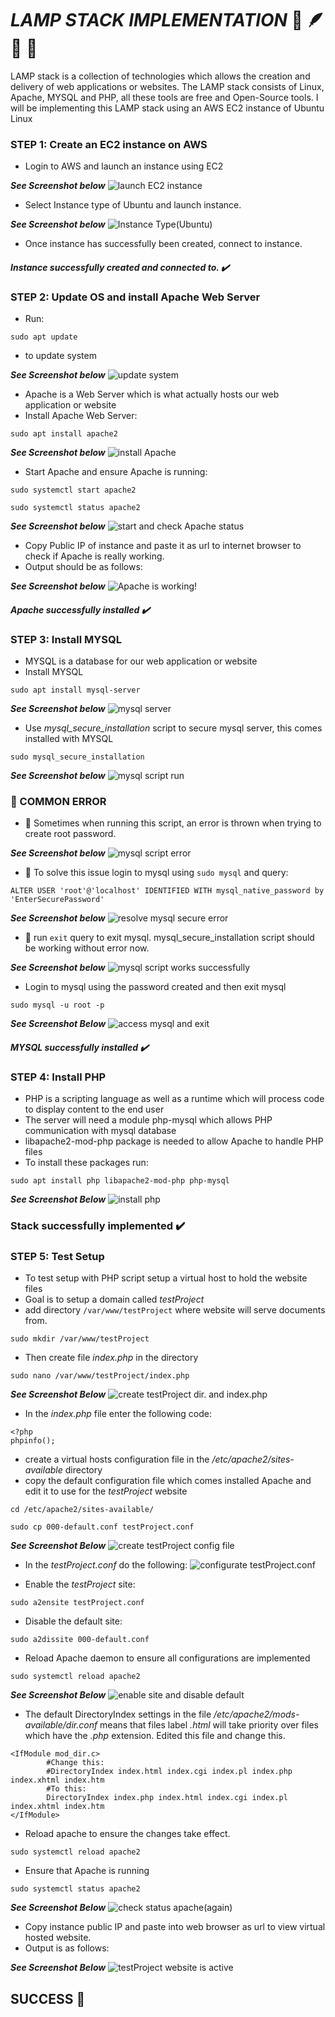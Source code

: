 # _LAMP STACK IMPLEMENTATION_ :penguin: :feather: :dolphin: :elephant:
LAMP stack is a collection of technologies which allows the creation and delivery of web applications or websites. The LAMP stack consists of Linux, Apache, MYSQL and PHP, all these tools are free and Open-Source tools. I will be implementing this LAMP stack using an AWS EC2 instance of Ubuntu Linux

### STEP 1: Create an EC2 instance on AWS
- Login to AWS and launch an instance using EC2

_**See Screenshot below**_
![launch EC2 instance](https://github.com/Lihle80/Technology-Stacks/blob/main/LAMP-Stack-Implementation/Images/launch%20instance.png)


- Select Instance type of Ubuntu and launch instance.

_**See Screenshot below**_
![Instance Type(Ubuntu)](https://github.com/Lihle80/Technology-Stacks/blob/main/LAMP-Stack-Implementation/Images/instance%20type.png)


- Once instance has successfully been created, connect to instance.

#### _Instance successfully created and connected to. :heavy_check_mark:_

### STEP 2: Update OS and install Apache Web Server
- Run:
```
sudo apt update
```
- to update system

_**See Screenshot below**_
![update system](https://github.com/Lihle80/Technology-Stacks/blob/main/LAMP-Stack-Implementation/Images/update%20system.png)


- Apache is a Web Server which is what actually hosts our web application or website
- Install Apache Web Server:
```
sudo apt install apache2
```

_**See Screenshot below**_
![install Apache](https://github.com/Lihle80/Technology-Stacks/blob/main/LAMP-Stack-Implementation/Images/install%20apache2.png)


- Start Apache and ensure Apache is running:
```
sudo systemctl start apache2
```
```
sudo systemctl status apache2
```

_**See Screenshot below**_
![start and check Apache status](https://github.com/Lihle80/Technology-Stacks/blob/main/LAMP-Stack-Implementation/Images/install%20apache2.png)


- Copy Public IP of instance and paste it as url to internet browser to check if Apache is really working.
- Output should be as follows:

_**See Screenshot below**_
![Apache is working!](https://github.com/Lihle80/Technology-Stacks/blob/main/LAMP-Stack-Implementation/Images/check%20apache%20on%20web%20browser.png)


#### _Apache successfully installed :heavy_check_mark:_


### STEP 3: Install MYSQL
- MYSQL is a database for our web application or website
- Install MYSQL
```
sudo apt install mysql-server
```

_**See Screenshot below**_
![mysql server](https://github.com/Lihle80/Technology-Stacks/blob/main/LAMP-Stack-Implementation/Images/install%20mysql-server.png)


- Use _mysql_secure_installation_ script to secure mysql server, this comes installed with MYSQL
```
sudo mysql_secure_installation
```

_**See Screenshot below**_
![mysql script run](https://github.com/Lihle80/Technology-Stacks/blob/main/LAMP-Stack-Implementation/Images/mysql%20secure%20install%20attempt.png)

### :triangular_flag_on_post: COMMON ERROR
- :triangular_flag_on_post: Sometimes when running this script, an error is thrown when trying to create root password.

_**See Screenshot below**_
![mysql script error](https://github.com/Lihle80/Technology-Stacks/blob/main/LAMP-Stack-Implementation/Images/mysql%20secure%20error.png)

- :triangular_flag_on_post: To solve this issue login to mysql using ```sudo mysql``` and query:
```
ALTER USER 'root'@'localhost' IDENTIFIED WITH mysql_native_password by 'EnterSecurePassword'
```

_**See Screenshot below**_
![resolve mysql secure error](https://github.com/Lihle80/Technology-Stacks/blob/main/LAMP-Stack-Implementation/Images/mysql%20reslove%20error.png)


- :triangular_flag_on_post: run ```exit``` query to exit mysql. mysql_secure_installation script should be working without error now.

_**See Screenshot below**_
![mysql script works successfully](https://github.com/Lihle80/Technology-Stacks/blob/main/LAMP-Stack-Implementation/Images/proof%20error%20has%20been%20resolved.png)


- Login to mysql using the password created and then exit mysql
```
sudo mysql -u root -p
```

_**See Screenshot Below**_
![access mysql and exit](https://github.com/Lihle80/Technology-Stacks/blob/main/LAMP-Stack-Implementation/Images/log%20in%20and%20exit%20mysql.png)

#### _MYSQL successfully installed :heavy_check_mark:_

### STEP 4: Install PHP
- PHP is a scripting language as well as a runtime which will process code to display content to the end user
- The server will need a module php-mysql which allows PHP communication with mysql database
- libapache2-mod-php package is needed to allow Apache to handle PHP files
- To install these packages run:
```
sudo apt install php libapache2-mod-php php-mysql
```

_**See Screenshot Below**_
![install php](https://github.com/Lihle80/Technology-Stacks/blob/main/LAMP-Stack-Implementation/Images/install%20php.png)

### Stack successfully implemented :heavy_check_mark:

### STEP 5: Test Setup
- To test setup with PHP script setup a virtual host to hold the website files
- Goal is to setup a domain called _testProject_
- add directory ```/var/www/testProject``` where website will serve documents from.
```
sudo mkdir /var/www/testProject
```
- Then create file _index.php_ in the directory
```
sudo nano /var/www/testProject/index.php
```

_**See Screenshot Below**_
![create testProject dir. and index.php](https://github.com/Lihle80/Technology-Stacks/blob/main/LAMP-Stack-Implementation/Images/create%20test%20dir%20and%20index.php.png)


- In the _index.php_ file enter the following code:
```
<?php
phpinfo();
```
- create a virtual hosts configuration file in the _/etc/apache2/sites-available_ directory
- copy the default configuration file which comes installed Apache and edit it to use for the _testProject_ website
```
cd /etc/apache2/sites-available/
```
```
sudo cp 000-default.conf testProject.conf
```

_**See Screenshot Below**_
![create testProject config file](https://github.com/Lihle80/Technology-Stacks/blob/main/LAMP-Stack-Implementation/Images/create%20test%20conf%20file.png)


- In the _testProject.conf_ do the following:
![configurate testProject.conf](https://github.com/Lihle80/Technology-Stacks/blob/main/LAMP-Stack-Implementation/Images/file%20configuration.png)

- Enable the _testProject_ site:
```
sudo a2ensite testProject.conf
```
- Disable the default site:
```
sudo a2dissite 000-default.conf
```
- Reload Apache daemon to ensure all configurations are implemented
```
sudo systemctl reload apache2
```

_**See Screenshot Below**_
![enable site and disable default](https://github.com/Lihle80/Technology-Stacks/blob/main/LAMP-Stack-Implementation/Images/enable%20test%20disable%20default%20site.png)

- The default DirectoryIndex settings in the file _/etc/apache2/mods-available/dir.conf_ means that files label _.html_ will take priority over files which have the _.php_ extension. Edited this file and change this.
```
<IfModule mod_dir.c>
        #Change this:
        #DirectoryIndex index.html index.cgi index.pl index.php index.xhtml index.htm
        #To this:
        DirectoryIndex index.php index.html index.cgi index.pl index.xhtml index.htm
</IfModule>
```
- Reload apache to ensure the changes take effect.
```
sudo systemctl reload apache2
```
- Ensure that Apache is running
```
sudo systemctl status apache2
```


_**See Screenshot Below**_
![check status apache(again)](https://github.com/Lihle80/Technology-Stacks/blob/main/LAMP-Stack-Implementation/Images/check%20apache2%20status.png)

- Copy instance public IP and paste into web browser as url to view virtual hosted website.
- Output is as follows:

_**See Screenshot Below**_
![testProject website is active](https://github.com/Lihle80/Technology-Stacks/blob/main/LAMP-Stack-Implementation/Images/proof%20test%20is%20running.png)

## SUCCESS :1st_place_medal:
